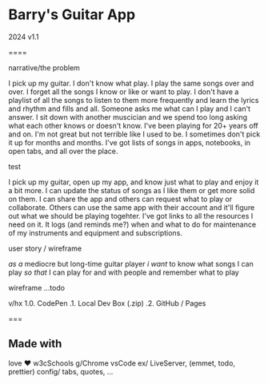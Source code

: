 # Barry's Guitar App

2024 v1.1

====

narrative/the problem

I pick up my guitar. I don't know what play. I play the same songs over and over. I forget all the songs I know or like or want to play. I don't have a playlist of all the songs to listen to them more frequently and learn the lyrics and rhythm and fills and all. Someone asks me what can I play and I can't answer. I sit down with another muscician and we spend too long asking what each other knows or doesn't know. I've been playing for 20+ years off and on. I'm not great but not terrible like I used to be. I sometimes don't pick it up for months and months. I've got lists of songs in apps, notebooks, in open tabs, and all over the place.

test

I pick up my guitar, open up my app, and know just what to play and enjoy it a bit more. I can update the status of songs as I like them or get more solid on them. I can share the app and others can request what to play or collaborate. Others can use the same app with their account and it'll figure out what we should be playing togehter. I've got links to all the resources I need on it. It logs (and reminds me?) when and what to do for maintenance of my instruments and equipment and subscriptions.

user story / wireframe

_as a_ mediocre but long-time guitar player
_i want_ to know what songs I can play
_so that_ I can play for and with people and remember what to play

wireframe
...todo

v/hx
1.0. CodePen
.1. Local Dev Box (.zip)
.2. GitHub / Pages

===

## Made with

love :heart:
w3cSchools
g/Chrome
vsCode
ex/ LiveServer, (emmet, todo, prettier)
config/ tabs, quotes, ...
